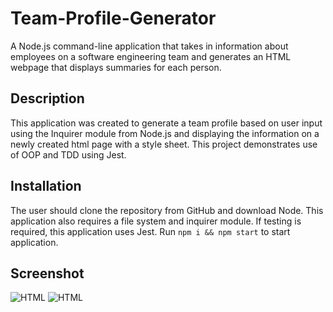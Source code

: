 # Team-Profile-Generator
A Node.js command-line application that takes in information about employees on a software engineering team and generates an HTML webpage that displays summaries for each person.

## Description
This application was created to generate a team profile based on user input using the Inquirer module from Node.js and displaying the information on a newly created html page with a style sheet. This project demonstrates use of OOP and TDD using Jest.

## Installation
The user should clone the repository from GitHub and download Node. This application also requires a file system and inquirer module. If testing is required, this application uses Jest. Run `npm i && npm start` to start application. 

## Screenshot
![HTML]("/assets/images/html.jpg")
![HTML]("/assets/images/terminal.jpg")